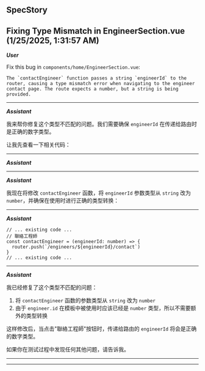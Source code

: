 ## SpecStory

## Fixing Type Mismatch in EngineerSection.vue (1/25/2025, 1:31:57 AM)

_**User**_

Fix this bug in `components/home/EngineerSection.vue`:
```
The `contactEngineer` function passes a string `engineerId` to the router, causing a type mismatch error when navigating to the engineer contact page. The route expects a number, but a string is being provided.
```

---

_**Assistant**_

我来帮你修复这个类型不匹配的问题。我们需要确保 `engineerId` 在传递给路由时是正确的数字类型。

让我先查看一下相关代码：

---

_**Assistant**_



---

_**Assistant**_



我现在将修改 `contactEngineer` 函数，将 `engineerId` 参数类型从 `string` 改为 `number`，并确保在使用时进行正确的类型转换：

---

_**Assistant**_

```
// ... existing code ...
// 聯絡工程師
const contactEngineer = (engineerId: number) => {
  router.push(`/engineers/${engineerId}/contact`)
}
// ... existing code ...
```

---

_**Assistant**_



我已经修复了这个类型不匹配的问题：

1. 将 `contactEngineer` 函数的参数类型从 `string` 改为 `number`
2. 由于 `engineer.id` 在模板中被使用时应该已经是 `number` 类型，所以不需要额外的类型转换

这样修改后，当点击"聯絡工程師"按钮时，传递给路由的 `engineerId` 将会是正确的数字类型。

如果你在测试过程中发现任何其他问题，请告诉我。

---



---

